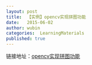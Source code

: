 ```yaml
---
layout: post
title:  【实例】opencv实现拼图功能
date:   2015-06-02
author: wubin
categories:  LearningMaterials
published: true
---
```


链接地址：[opencv实现拼图功能](http://blog.csdn.net/u011630458/article/details/46116403#rd?sukey=cbbc36a2500a2e6cd85b06114d8cf3c3b083eed230e8f44462899e27e23699acd48c3741be71c7003611c0f24d8b8ab1)